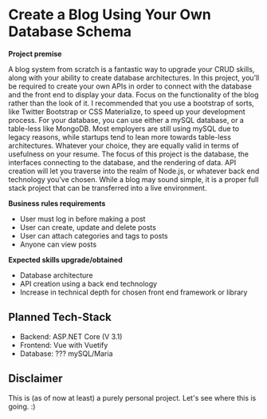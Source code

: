 # Create a Blog Using Your Own Database Schema

**Project premise**

A blog system from scratch is a fantastic way to upgrade your CRUD skills, along with your ability to create database architectures. In this project, you’ll be required to create your own APIs in order to connect with the database and the front end to display your data.
Focus on the functionality of the blog rather than the look of it. I recommended that you use a bootstrap of sorts, like Twitter Bootstrap or CSS Materialize, to speed up your development process.
For your database, you can use either a mySQL database, or a table-less like MongoDB. Most employers are still using mySQL due to legacy reasons, while startups tend to lean more towards table-less architectures. Whatever your choice, they are equally valid in terms of usefulness on your resume.
The focus of this project is the database, the interfaces connecting to the database, and the rendering of data. API creation will let you traverse into the realm of Node.js, or whatever back end technology you’ve chosen.
While a blog may sound simple, it is a proper full stack project that can be transferred into a live environment.

**Business rules requirements**
- User must log in before making a post
- User can create, update and delete posts
- User can attach categories and tags to posts
- Anyone can view posts

**Expected skills upgrade/obtained**
- Database architecture
- API creation using a back end technology
- Increase in technical depth for chosen front end framework or library

## Planned Tech-Stack

- Backend: ASP.NET Core (V 3.1)
- Frontend: Vue with Vuetify
- Database: ??? mySQL/Maria

## Disclaimer

This is (as of now at least) a purely personal project. Let's see where this is going. :)
